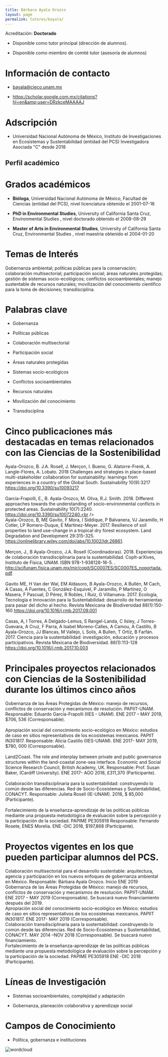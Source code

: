 ```yaml
---
title: Bárbara Ayala Orozco
layout: page
permalink: tutores/bayala/
---
```


Acreditación: **Doctorado**


 - Disponible como tutor principal (dirección de alumnos).


 - Disponible como miembro de comité tutor (asesoría de alumnos)





# Información de contacto

 - <bayala@cieco.unam.mx>


 - <a href="https://scholar.google.com.mx/citations?hl=en&amp;user=DRzkceMAAAAJ" rel="nofollow">https://scholar.google.com.mx/citations?hl=en&amp;user=DRzkceMAAAAJ</a>




# Adscripción


 - Universidad Nacional Autónoma de México, Instituto de Investigaciones en Ecosistemas y Sustentabilidad (entidad del PCS)    Investigadora Asociada &quot;C&quot; desde 2018
 





## Perfil académico


# Grados académicos


 - **Bióloga**, Universidad Nacional Autónoma de México, Facultad de Ciencias (entidad del PCS), nivel licenciatura obtenido el 2001-07-16

 - **PhD in Environmental Studies**, University of California Santa Cruz, Environmental Studies , nivel doctorado obtenido el 2008-08-29

 - **Master of Arts in Environmental Studies**, University of California Santa Cruz, Environmental Studies , nivel maestria obtenido el 2004-01-20




# Temas de Interés

Gobernanza ambiental; políticas públicas para la conservación; colaboración multisectorial; participación social; áreas naturales protegidas; gestión de sistemas socio-ecológicos; conflictos socioambientales; manejo sustentable de recursos naturales; movilización del conocimiento científico para la toma de decisiones; transdisciplina.



# Palabras clave


 - Gobernanza

 - Políticas públicas

 - Colaboración multisectorial

 - Participación social

 - Áreas naturales protegidas

 - Sistemas socio-ecológicos

 - Conflictos socioambientales 

 - Recursos naturales

 - Movilización del conocimiento

 - Transdisciplina




# Cinco publicaciones más destacadas en temas relacionados con las Ciencias de la Sostenibilidad

Ayala-Orozco, B. J.A. Rosell, J. Merçon, I. Bueno, G. Alatorre-Frenk, A. Langle-Flores, A. Lobato. 2018 Challenges and strategies in place-based multi-stakeholder collaboration for sustainability: learnings from experiences in a country of the Global South. Sustainability 10(9):3217 https://doi.org/10.3390/su10093217<br /><br />García-Frapolli, E., B. Ayala-Orozco, M. Oliva, R.J. Smith. 2018. Different approaches towards the understanding of socio-environmental conflicts in protected areas. Sustainability 10(7):2240. https://doi.org/10.3390/su10072240.<br /><br />Ayala-Orozco, B, ME Gavito, F Mora, I Siddique, P Balvanera, VJ Jaramillo, H Cotler, LP Romero-Duque, E Martínez-Meyer. 2017. Resilience of soil properties to land use-change in a tropical dry forest ecosystem. Land Degradation and Development 29:315-325. https://onlinelibrary.wiley.com/doi/abs/10.1002/ldr.26861.	<br /><br />Merçon, J., B Ayala-Orozco, J.A. Rosell (Coordinadoras). 2018. Experiencias de colaboración transdisciplinaria para la sustentabilidad. CopIt-arXives, Instituto de Física, UNAM. ISBN 978-1-938128-16-5. . http://scifunam.fisica.unam.mx/mir/copit/SC0007ES/SC0007ES_noportada.pdf<br /><br />Gavito ME, H Van der Wal, EM Aldasoro, B Ayala-Orozco, A Bullén, M Cach, A Casas, A Fuentes, C González-Esquivel, P Jaramillo, P Martínez, O Masera, F Pascual, D Pérez, R Robles, I Ruiz, G Villanueva. 2017. Ecología, Tecnología e Innovación para la Sustentabilidad: desarrollo de herramientas para pasar del dicho al hecho. Revista Mexicana de Biodiversidad 88(1):150-160 https://doi.org/10.1016/j.rmb.2017.09.001<br /><br />Casas, A, I Torres, A Delgado-Lemus, S Rangel-Landa, C Ilsley, J Torres-Guevara, A Cruz, F Parra, A Isabel Moreno-Calles, A Camou, A Castillo, B Ayala-Orozco, JJ Blancas, M Vallejo, L Solís, A Bullen, T Ortíz, B Farfán. 2017. Ciencia para la sustentabilidad: investigación, educación y procesos participativos. Revista Mexicana de Biodiversidad. 88(1):113-128 https://doi.org/10.1016/j.rmb.2017.10.003




# Principales proyectos relacionados con Ciencias de la Sostenibilidad durante los últimos cinco años

Gobernanza de las Áreas Protegidas de México: manejo de recursos, conflictos de conservación y mecanismos de resolución. PAPIIT-UNAM. Responsable: Eduardo García-Frapolli (IIES - UNAM). ENE 2017 – MAY 2019, $706, 536 (Corresponsable).<br /><br />Apropiación social del conocimiento socio-ecológico en México: estudios de caso en sitios representativos de los ecosistemas mexicanos. PAPIIT IN301817. Responsable: Alicia Castillo (IIES-UNAM). ENE 2017- MAY 2019, $780, 000 (Corresponsable).<br /><br />Land2Coast. The role and interplay between private and public governance structures within the land-coastal zone-sea interface. Economic and Social Science Research Council, British Academy, UK. Responsable: Prof. Susan Baker, (Cardiff University). ENE 2017- AGO 2018, £311,370 (Participante).<br /><br />Colaboración transdisciplinaria para la sustentabilidad: construyendo lo común desde las diferencias. Red de Socio-Ecosistemas y Sustentabilidad, CONACYT. Responsable: Julieta Rosell (IE-UNAM).  2018, $ 85,000 (Participante).<br /><br />Fortalecimiento de la enseñanza-aprendizaje de las políticas públicas mediante una propuesta metodológica de evaluación sobre la percepción y la participación de la sociedad. PAPIME PE305918 Responsable: Fernando Rosete, ENES Morelia. ENE -DIC 2018, $197,868 (Participante).




# Proyectos vigentes en los que pueden participar alumnos del PCS.

Colaboración multisectorial para el desarrollo sustentable: arquitectura, agencia y participación en los nuevos enfoques de gobernanza ambiental en México. Responsable: Bárbara Ayala Orozco. Inicio ENE 2019<br />Gobernanza de las Áreas Protegidas de México: manejo de recursos, conflictos de conservación y mecanismos de resolución. PAPIIT-UNAM. ENE 2017 – MAY 2019 (Corresponsable). Se buscará nuevo financiamiento después del 2019.<br />Apropiación social del conocimiento socio-ecológico en México: estudios de caso en sitios representativos de los ecosistemas mexicanos. PAPIIT IN301817. ENE 2017- MAY 2019 (Corresponsable).<br />Colaboración transdisciplinaria para la sustentabilidad: construyendo lo común desde las diferencias. Red de Socio-Ecosistemas y Sustentabilidad, CONACYT.  MAY 2014 –NOV 2018 (Corresponsable). Se buscará nuevo financiamiento.<br />Fortalecimiento de la enseñanza-aprendizaje de las políticas públicas mediante una propuesta metodológica de evaluación sobre la percepción y la participación de la sociedad. PAPIME PE305918 ENE -DIC 2018 (Participante).




# Líneas de Investigación


 - Sistemas socioambientales, complejidad y adaptación

 - Gobernanza, planeación colaborativa y aprendizaje social





# Campos de Conocimiento

 - Política, gobernanza e instituciones



![wordcloud](https://sostenibilidad.posgrado.unam.mx/media/perfil-academico/55/wordcloud.png)
